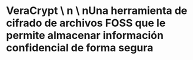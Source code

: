 [Title]: # (VeraCrypt)
[Order]: # (129)

# VeraCrypt \ n \ nUna herramienta de cifrado de archivos FOSS que le permite almacenar información confidencial de forma segura